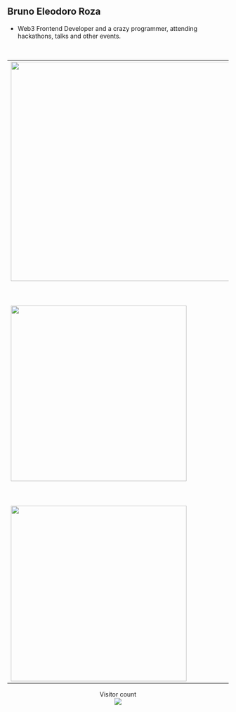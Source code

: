 ## Bruno Eleodoro Roza

- Web3 Frontend Developer and a crazy programmer, attending hackathons, talks and other events.
<br/>
<center>
<table>
  <tr>
    <td><img width="500px" src="http://brunoeleodoro.com/assets/assets/talk-unicamp.jpg"/></td>
    <td><img width="500px" src="http://brunoeleodoro.com/assets/assets/talk-fluttertalks.jpg"/></td>
  </tr>  
  <tr>
    <td><img width="400px" src="http://brunoeleodoro.com/assets/assets/hack-nasa.jpg"/></td>
    <td><img width="500px" src="http://brunoeleodoro.com/assets/assets/hack-ibm.jpg"/></td>
  </tr>  
  <tr>
      <td><img width="400px" align="left" src="https://github-readme-stats.vercel.app/api/top-langs/?username=brunoeleodoro&hide=html&layout=compact&theme=cobalt" /></td>
      <td><img width="400px" align="left" src="https://github-readme-stats.vercel.app/api?username=brunoeleodoro&theme=cobalt" /></td>
  </tr>  
</table>
<p align="center"> 
  Visitor count<br>
  <img src="https://profile-counter.glitch.me/brunoeleodoro/count.svg" />
</p>
</center>

